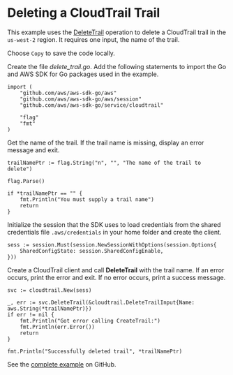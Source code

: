 # Deleting a CloudTrail Trail<a name="cloudtrail-example-delete-trail"></a>

This example uses the [DeleteTrail](https://docs.aws.amazon.com/sdk-for-go/api/service/cloudtrail/#CloudTrail.DeleteTrail) operation to delete a CloudTrail trail in the `us-west-2` region\. It requires one input, the name of the trail\.

Choose `Copy` to save the code locally\.

Create the file *delete\_trail\.go*\. Add the following statements to import the Go and AWS SDK for Go packages used in the example\.

```
import (
    "github.com/aws/aws-sdk-go/aws"
    "github.com/aws/aws-sdk-go/aws/session"
    "github.com/aws/aws-sdk-go/service/cloudtrail"

    "flag"
    "fmt"
)
```

Get the name of the trail\. If the trail name is missing, display an error message and exit\.

```
trailNamePtr := flag.String("n", "", "The name of the trail to delete")

flag.Parse()

if *trailNamePtr == "" {
    fmt.Println("You must supply a trail name")
    return
}
```

Initialize the session that the SDK uses to load credentials from the shared credentials file `.aws/credentials` in your home folder and create the client\.

```
sess := session.Must(session.NewSessionWithOptions(session.Options{
    SharedConfigState: session.SharedConfigEnable,
}))
```

Create a CloudTrail client and call **DeleteTrail** with the trail name\. If an error occurs, print the error and exit\. If no error occurs, print a success message\.

```
svc := cloudtrail.New(sess)

_, err := svc.DeleteTrail(&cloudtrail.DeleteTrailInput{Name: aws.String(*trailNamePtr)})
if err != nil {
    fmt.Println("Got error calling CreateTrail:")
    fmt.Println(err.Error())
    return
}

fmt.Println("Successfully deleted trail", *trailNamePtr)
```

See the [complete example](https://github.com/awsdocs/aws-doc-sdk-examples/blob/main/go/example_code/cloudtrail/delete_trail.go) on GitHub\.